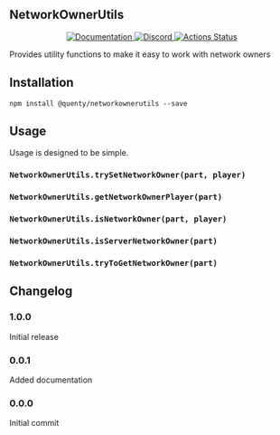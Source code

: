 ## NetworkOwnerUtils
<div align="center">
  <a href="http://quenty.github.io/api/">
    <img src="https://img.shields.io/badge/docs-website-green.svg" alt="Documentation" />
  </a>
  <a href="https://discord.gg/mhtGUS8">
    <img src="https://img.shields.io/badge/discord-nevermore-blue.svg" alt="Discord" />
  </a>
  <a href="https://github.com/Quenty/NevermoreEngine/actions">
    <img src="https://github.com/Quenty/NevermoreEngine/workflows/lint/badge.svg" alt="Actions Status" />
  </a>
</div>

Provides utility functions to make it easy to work with network owners

## Installation
```
npm install @quenty/networkownerutils --save
```

## Usage
Usage is designed to be simple.

### `NetworkOwnerUtils.trySetNetworkOwner(part, player)`

### `NetworkOwnerUtils.getNetworkOwnerPlayer(part)`

### `NetworkOwnerUtils.isNetworkOwner(part, player)`

### `NetworkOwnerUtils.isServerNetworkOwner(part)`

### `NetworkOwnerUtils.tryToGetNetworkOwner(part)`


## Changelog

### 1.0.0
Initial release

### 0.0.1
Added documentation

### 0.0.0
Initial commit